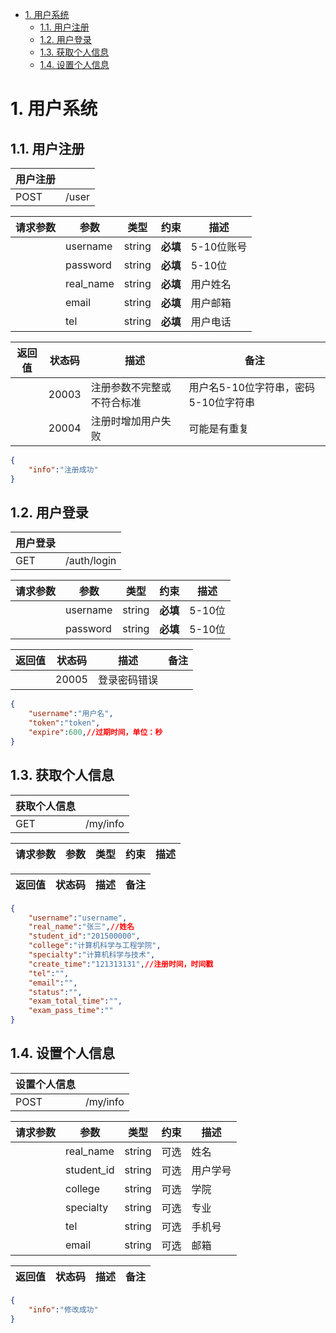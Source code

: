 <!-- TOC -->

- [1. 用户系统](#1-%E7%94%A8%E6%88%B7%E7%B3%BB%E7%BB%9F)
    - [1.1. 用户注册](#11-%E7%94%A8%E6%88%B7%E6%B3%A8%E5%86%8C)
    - [1.2. 用户登录](#12-%E7%94%A8%E6%88%B7%E7%99%BB%E5%BD%95)
    - [1.3. 获取个人信息](#13-%E8%8E%B7%E5%8F%96%E4%B8%AA%E4%BA%BA%E4%BF%A1%E6%81%AF)
    - [1.4. 设置个人信息](#14-%E8%AE%BE%E7%BD%AE%E4%B8%AA%E4%BA%BA%E4%BF%A1%E6%81%AF)

<!-- /TOC -->
# 1. 用户系统 
## 1.1. 用户注册
| 用户注册 | &nbsp; |
| --- | --- | 
| POST | /user | 

| 请求参数 | 参数 | 类型 | 约束 | 描述 |
| --- | --- | --- | --- | --- |
| &nbsp; | username | string | **必填** | 5-10位账号 | 
| &nbsp; | password | string | **必填** | 5-10位 | 
| &nbsp; | real_name | string | **必填** | 用户姓名 | 
| &nbsp; | email | string | **必填** | 用户邮箱 | 
| &nbsp; | tel | string | **必填** | 用户电话 | 

| 返回值 | 状态码 | 描述 | 备注 |
| --- | --- | --- | --- |
| &nbsp; | 20003 | 注册参数不完整或不符合标准 | 用户名5-10位字符串，密码5-10位字符串 |
| &nbsp; | 20004 | 注册时增加用户失败 | 可能是有重复 |

```json
{
    "info":"注册成功"
}
```
## 1.2. 用户登录
| 用户登录 | &nbsp; |
| --- | --- | 
| GET | /auth/login | 

| 请求参数 | 参数 | 类型 | 约束 | 描述 |
| --- | --- | --- | --- | --- |
| &nbsp; | username | string | **必填** | 5-10位 | 
| &nbsp; | password | string | **必填** | 5-10位 | 

| 返回值 | 状态码 | 描述 | 备注 |
| --- | --- | --- | --- |
| &nbsp; | 20005 | 登录密码错误 | &nbsp; |

```json
{
    "username":"用户名",
    "token":"token",
    "expire":600,//过期时间，单位：秒
}
```
## 1.3. 获取个人信息
| 获取个人信息 | &nbsp; |
| --- | --- | 
| GET | /my/info | 

| 请求参数 | 参数 | 类型 | 约束 | 描述 |
| --- | --- | --- | --- | --- |

| 返回值 | 状态码 | 描述 | 备注 |
| --- | --- | --- | --- |

```json
{
    "username":"username",
    "real_name":"张三",//姓名
    "student_id":"201500000",
    "college":"计算机科学与工程学院",
    "specialty":"计算机科学与技术",
    "create_time":"121313131",//注册时间，时间戳
    "tel":"",
    "email":"",
    "status":"",
    "exam_total_time":"",
    "exam_pass_time":""
}
```
## 1.4. 设置个人信息
| 设置个人信息 | &nbsp; |
| --- | --- | 
| POST | /my/info | 

| 请求参数 | 参数 | 类型 | 约束 | 描述 |
| --- | --- | --- | --- | --- |
| &nbsp; | real_name | string | 可选 | 姓名 |
| &nbsp; | student_id | string | 可选 | 用户学号 |
| &nbsp; | college | string | 可选 | 学院 |
| &nbsp; | specialty | string | 可选 | 专业 | 
| &nbsp; | tel | string | 可选 | 手机号 |
| &nbsp; | email | string | 可选 | 邮箱 |   

| 返回值 | 状态码 | 描述 | 备注 |
| --- | --- | --- | --- |

```json
{
    "info":"修改成功"
}
```